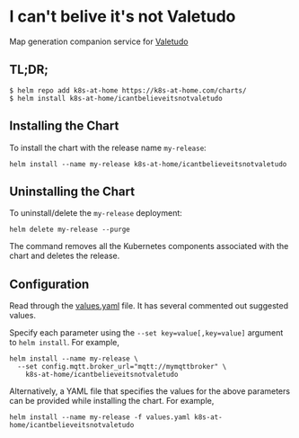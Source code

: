 # I can't belive it's not Valetudo

Map generation companion service for [Valetudo](https://valetudo.cloud/)

## TL;DR;

```shell
$ helm repo add k8s-at-home https://k8s-at-home.com/charts/
$ helm install k8s-at-home/icantbelieveitsnotvaletudo
```

## Installing the Chart

To install the chart with the release name `my-release`:

```console
helm install --name my-release k8s-at-home/icantbelieveitsnotvaletudo
```

## Uninstalling the Chart

To uninstall/delete the `my-release` deployment:

```console
helm delete my-release --purge
```

The command removes all the Kubernetes components associated with the chart and deletes the release.

## Configuration

Read through the [values.yaml](https://github.com/k8s-at-home/charts/blob/master/charts/icantbelieveitsnotvaletudo/values.yaml) file. It has several commented out suggested values.

Specify each parameter using the `--set key=value[,key=value]` argument to `helm install`. For example,

```console
helm install --name my-release \
  --set config.mqtt.broker_url="mqtt://mymqttbroker" \
    k8s-at-home/icantbelieveitsnotvaletudo
```

Alternatively, a YAML file that specifies the values for the above parameters can be provided while installing the chart. For example,

```console
helm install --name my-release -f values.yaml k8s-at-home/icantbelieveitsnotvaletudo
```
